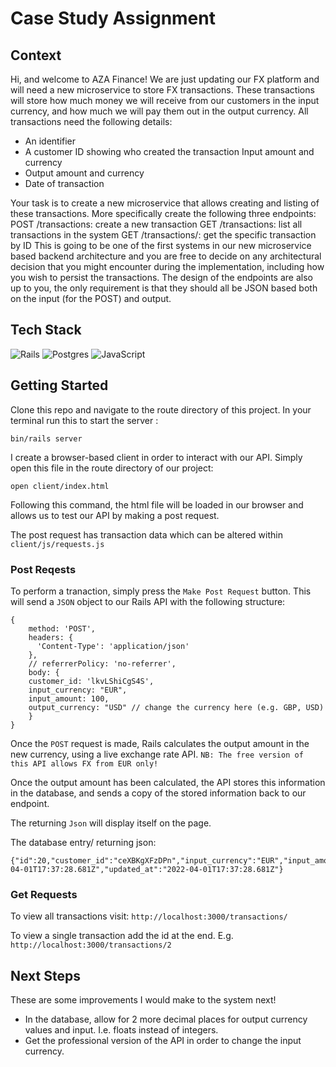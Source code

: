 # Case Study Assignment

## Context

Hi, and welcome to AZA Finance! We are just updating our FX platform and will need a new microservice to store FX transactions. These transactions will store how much money we will receive from our customers in the input currency, and how much we will pay them out in the output currency.
All transactions need the following details:
- An identifier
- A customer ID showing who created the transaction Input amount and currency
- Output amount and currency
- Date of transaction

Your task is to create a new microservice that allows creating and listing of these transactions. More specifically create the following three endpoints:
POST /transactions: create a new transaction
GET /transactions: list all transactions in the system
GET /transactions/<id>: get the specific transaction by ID
This is going to be one of the first systems in our new microservice based backend architecture and you are free to decide on any architectural decision that you might encounter during the implementation, including how you wish to persist the transactions. The design of the endpoints are also up to you, the only requirement is that they should all be JSON based both on the input (for the POST) and output.

## Tech Stack

![Rails](https://img.shields.io/badge/rails-%23CC0000.svg?style=for-the-badge&logo=ruby-on-rails&logoColor=white) ![Postgres](https://img.shields.io/badge/postgres-%23316192.svg?style=for-the-badge&logo=postgresql&logoColor=white) ![JavaScript](https://img.shields.io/badge/javascript-%23323330.svg?style=for-the-badge&logo=javascript&logoColor=%23F7DF1E)

## Getting Started

Clone this repo and navigate to the route directory of this project.
In your terminal run this to start the server :
```
bin/rails server  
```

I create a browser-based client in order to interact with our API. Simply open this file in the route directory of our project:
```
open client/index.html
```
Following this command, the html file will be loaded in our browser and allows us to test our API by making a post request. 

The post request has transaction data which can be altered within `client/js/requests.js` 

### Post Reqests

To perform a tranaction, simply press the `Make Post Request` button. This will send a `JSON` object to our Rails API with the following structure:
```
{
    method: 'POST', 
    headers: {
      'Content-Type': 'application/json'
    },
    // referrerPolicy: 'no-referrer', 
    body: {
    customer_id: 'lkvLShiCgS4S',
    input_currency: "EUR",
    input_amount: 100,
    output_currency: "USD" // change the currency here (e.g. GBP, USD)
    }
}
```

Once the `POST` request is made, Rails calculates the output amount in the new currency, using a live exchange rate API. 
`NB: The free version of this API allows FX from EUR only!`

Once the output amount has been calculated, the API stores this information in the database, and sends a copy of the stored information back to our endpoint. 

The returning `Json` will display itself on the page.

The database entry/ returning json:
```
{"id":20,"customer_id":"ceXBKgXFzDPn","input_currency":"EUR","input_amount":100,"output_currency":"USD","output_amount":110,"created_at":"2022-04-01T17:37:28.681Z","updated_at":"2022-04-01T17:37:28.681Z"}
```

### Get Requests

To view all transactions visit: `http://localhost:3000/transactions/`

To view a single transaction add the id at the end. E.g. `http://localhost:3000/transactions/2`


## Next Steps

These are some improvements I would make to the system next!

- In the database, allow for 2 more decimal places for output currency values and input. I.e. floats instead of integers.
- Get the professional version of the API in order to change the input currency.




 
